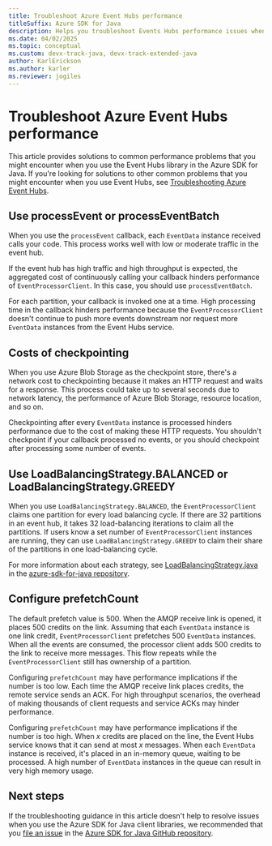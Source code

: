 ```yaml
---
title: Troubleshoot Azure Event Hubs performance
titleSuffix: Azure SDK for Java
description: Helps you troubleshoot Events Hubs performance issues when you use the Azure SDK for Java.
ms.date: 04/02/2025 
ms.topic: conceptual
ms.custom: devx-track-java, devx-track-extended-java
author: KarlErickson
ms.author: karler
ms.reviewer: jogiles
---
```


# Troubleshoot Azure Event Hubs performance

This article provides solutions to common performance problems that you might encounter when you use the Event Hubs library in the Azure SDK for Java. If you're looking for solutions to other common problems that you might encounter when you use Event Hubs, see [Troubleshooting Azure Event Hubs](troubleshooting-messaging-event-hubs-overview.md).

## Use processEvent or processEventBatch

When you use the `processEvent` callback, each `EventData` instance received calls your code. This process works well with low or moderate traffic in the event hub.

If the event hub has high traffic and high throughput is expected, the aggregated cost of continuously calling your callback hinders performance of `EventProcessorClient`. In this case, you should use `processEventBatch`.

For each partition, your callback is invoked one at a time. High processing time in the callback hinders performance because the `EventProcessorClient` doesn't continue to push more events downstream nor request more `EventData` instances from the Event Hubs service.

## Costs of checkpointing

When you use Azure Blob Storage as the checkpoint store, there's a network cost to checkpointing because it makes an HTTP request and waits for a response. This process could take up to several seconds due to network latency, the performance of Azure Blob Storage, resource location, and so on.

Checkpointing after every `EventData` instance is processed hinders performance due to the cost of making these HTTP requests. You shouldn't checkpoint if your callback processed no events, or you should checkpoint after processing some number of events.

## Use LoadBalancingStrategy.BALANCED or LoadBalancingStrategy.GREEDY

When you use `LoadBalancingStrategy.BALANCED`, the `EventProcessorClient` claims one partition for every load balancing cycle. If there are 32 partitions in an event hub, it takes 32 load-balancing iterations to claim all the partitions. If users know a set number of `EventProcessorClient` instances are running, they can use `LoadBalancingStrategy.GREEDY` to claim their share of the partitions in one load-balancing cycle.

For more information about each strategy, see [LoadBalancingStrategy.java](https://github.com/Azure/azure-sdk-for-java/blob/main/sdk/eventhubs/azure-messaging-eventhubs/src/main/java/com/azure/messaging/eventhubs/LoadBalancingStrategy.java) in the [azure-sdk-for-java repository](https://github.com/Azure/azure-sdk-for-java).

## Configure prefetchCount

The default prefetch value is 500. When the AMQP receive link is opened, it places 500 credits on the link. Assuming that each `EventData` instance is one link credit, `EventProcessorClient` prefetches 500 `EventData` instances. When all the events are consumed, the processor client adds 500 credits to the link to receive more messages. This flow repeats while the `EventProcessorClient` still has ownership of a partition.

Configuring `prefetchCount` may have performance implications if the number is too low. Each time the AMQP receive link places credits, the remote service sends an ACK. For high throughput scenarios, the overhead of making thousands of client requests and service ACKs may hinder performance.

Configuring `prefetchCount` may have performance implications if the number is too high. When *x* credits are placed on the line, the Event Hubs service knows that it can send at most *x* messages. When each `EventData` instance is received, it's placed in an in-memory queue, waiting to be processed. A high number of `EventData` instances in the queue can result in very high memory usage.

## Next steps

If the troubleshooting guidance in this article doesn't help to resolve issues when you use the Azure SDK for Java client libraries, we recommended that you [file an issue](https://github.com/Azure/azure-sdk-for-java/issues/new/choose) in the [Azure SDK for Java GitHub repository](https://github.com/Azure/azure-sdk-for-java).
